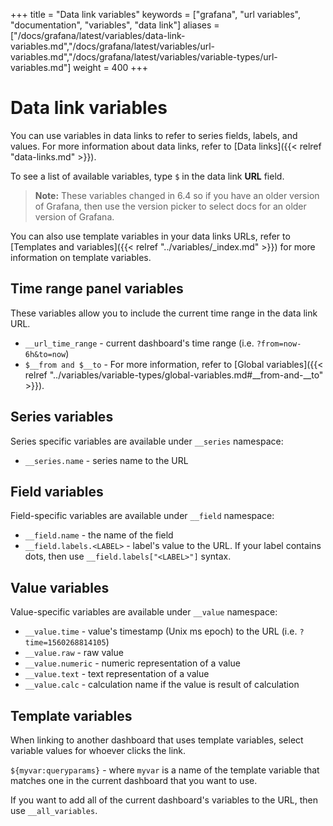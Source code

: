 +++
title = "Data link variables"
keywords = ["grafana", "url variables", "documentation", "variables", "data link"]
aliases = ["/docs/grafana/latest/variables/data-link-variables.md","/docs/grafana/latest/variables/url-variables.md","/docs/grafana/latest/variables/variable-types/url-variables.md"]
weight = 400
+++

# Data link variables

You can use variables in data links to refer to series fields, labels, and values. For more information about data links, refer to [Data links]({{< relref "data-links.md" >}}).

To see a list of available variables, type `$` in the data link **URL** field.

> **Note:** These variables changed in 6.4 so if you have an older version of Grafana, then use the version picker to select docs for an older version of Grafana.

You can also use template variables in your data links URLs, refer to [Templates and variables]({{< relref "../variables/_index.md" >}}) for more information on template variables.

## Time range panel variables

These variables allow you to include the current time range in the data link URL.

- `__url_time_range` - current dashboard's time range (i.e. `?from=now-6h&to=now`)
- `$__from and $__to` - For more information, refer to [Global variables]({{< relref "../variables/variable-types/global-variables.md#__from-and-__to" >}}).

## Series variables

Series specific variables are available under `__series` namespace:

- `__series.name` - series name to the URL

## Field variables

Field-specific variables are available under `__field` namespace:

- `__field.name` - the name of the field
- `__field.labels.<LABEL>` - label's value to the URL. If your label contains dots, then use `__field.labels["<LABEL>"]` syntax.

## Value variables

Value-specific variables are available under `__value` namespace:

- `__value.time` - value's timestamp (Unix ms epoch) to the URL (i.e. `?time=1560268814105`)
- `__value.raw` - raw value
- `__value.numeric` - numeric representation of a value
- `__value.text` - text representation of a value
- `__value.calc` - calculation name if the value is result of calculation

## Template variables

When linking to another dashboard that uses template variables, select variable values for whoever clicks the link.

`${myvar:queryparams}` - where `myvar` is a name of the template variable that matches one in the current dashboard that you want to use.

If you want to add all of the current dashboard's variables to the URL, then use `__all_variables`.
